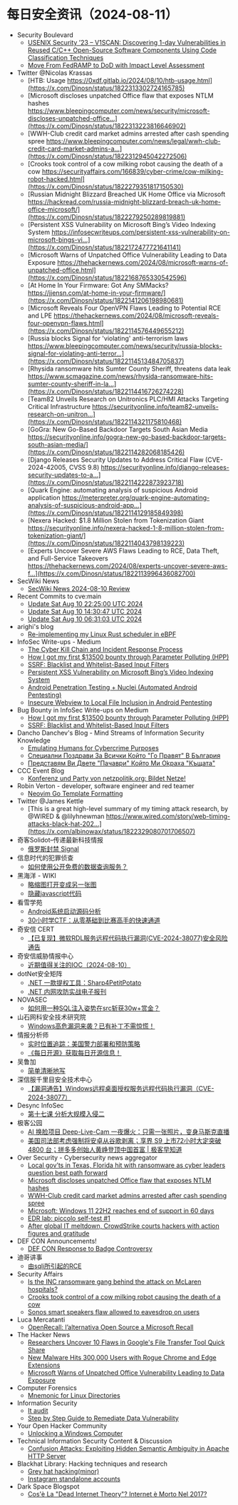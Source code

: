 # 每日安全资讯（2024-08-11）

- Security Boulevard
  - [USENIX Security ’23 – V1SCAN: Discovering 1-day Vulnerabilities in Reused C/C++ Open-Source Software Components Using Code Classification Techniques](https://securityboulevard.com/2024/08/usenix-security-23-v1scan-discovering-1-day-vulnerabilities-in-reused-c-c-open-source-software-components-using-code-classification-techniques/)
  - [Move From FedRAMP to DoD with Impact Level Assessment](https://securityboulevard.com/2024/08/move-from-fedramp-to-dod-with-impact-level-assessment/)
- Twitter @Nicolas Krassas
  - [HTB: Usage https://0xdf.gitlab.io/2024/08/10/htb-usage.html](https://x.com/Dinosn/status/1822313302724165785)
  - [Microsoft discloses unpatched Office flaw that exposes NTLM hashes https://www.bleepingcomputer.com/news/security/microsoft-discloses-unpatched-office...](https://x.com/Dinosn/status/1822313223816646902)
  - [WWH-Club credit card market admins arrested after cash spending spree https://www.bleepingcomputer.com/news/legal/wwh-club-credit-card-market-admins-a...](https://x.com/Dinosn/status/1822312945042272506)
  - [Crooks took control of a cow milking robot causing the death of a cow https://securityaffairs.com/166839/cyber-crime/cow-milking-robot-hacked.html](https://x.com/Dinosn/status/1822279351817150530)
  - [Russian Midnight Blizzard Breached UK Home Office via Microsoft https://hackread.com/russia-midnight-blizzard-breach-uk-home-office-microsoft/](https://x.com/Dinosn/status/1822279250289819881)
  - [Persistent XSS Vulnerability on Microsoft Bing’s Video Indexing System https://infosecwriteups.com/persistent-xss-vulnerability-on-microsoft-bings-vi...](https://x.com/Dinosn/status/1822172477721641141)
  - [Microsoft Warns of Unpatched Office Vulnerability Leading to Data Exposure https://thehackernews.com/2024/08/microsoft-warns-of-unpatched-office.html](https://x.com/Dinosn/status/1822168765330542596)
  - [At Home In Your Firmware: Got Any SMMacks? https://jjensn.com/at-home-in-your-firmware/](https://x.com/Dinosn/status/1822141206198980681)
  - [Microsoft Reveals Four OpenVPN Flaws Leading to Potential RCE and LPE https://thehackernews.com/2024/08/microsoft-reveals-four-openvpn-flaws.html](https://x.com/Dinosn/status/1822114576449655212)
  - [Russia blocks Signal for 'violating' anti-terrorism laws https://www.bleepingcomputer.com/news/security/russia-blocks-signal-for-violating-anti-terror...](https://x.com/Dinosn/status/1822114513484705837)
  - [Rhysida ransomware hits Sumter County Sheriff, threatens data leak https://www.scmagazine.com/news/rhysida-ransomware-hits-sumter-county-sheriff-in-la...](https://x.com/Dinosn/status/1822114416726274228)
  - [Team82 Unveils Research on Unitronics PLC/HMI Attacks Targeting Critical Infrastructure https://securityonline.info/team82-unveils-research-on-unitron...](https://x.com/Dinosn/status/1822114321175810468)
  - [GoGra: New Go-Based Backdoor Targets South Asian Media https://securityonline.info/gogra-new-go-based-backdoor-targets-south-asian-media/](https://x.com/Dinosn/status/1822114282068185426)
  - [Django Releases Security Updates to Address Critical Flaw (CVE-2024-42005, CVSS 9.8) https://securityonline.info/django-releases-security-updates-to-a...](https://x.com/Dinosn/status/1822114222873923718)
  - [Quark Engine: automating analysis of suspicious Android application https://meterpreter.org/quark-engine-automating-analysis-of-suspicious-android-app...](https://x.com/Dinosn/status/1822114129185849398)
  - [Nexera Hacked: $1.8 Million Stolen from Tokenization Giant https://securityonline.info/nexera-hacked-1-8-million-stolen-from-tokenization-giant/](https://x.com/Dinosn/status/1822114043798139223)
  - [Experts Uncover Severe AWS Flaws Leading to RCE, Data Theft, and Full-Service Takeovers https://thehackernews.com/2024/08/experts-uncover-severe-aws-f...](https://x.com/Dinosn/status/1822113996436082700)
- SecWiki News
  - [SecWiki News 2024-08-10 Review](http://www.sec-wiki.com/?2024-08-10)
- Recent Commits to cve:main
  - [Update Sat Aug 10 22:25:00 UTC 2024](https://github.com/trickest/cve/commit/eb41ef1ae5ccff20656769d512fffc219038741d)
  - [Update Sat Aug 10 14:30:47 UTC 2024](https://github.com/trickest/cve/commit/8ae34c9ec59bd33e610e78b472cc10087a124024)
  - [Update Sat Aug 10 06:31:03 UTC 2024](https://github.com/trickest/cve/commit/234ec9b455efb8f55ef5dc0f47d48b5ed270cd70)
- arighi's blog
  - [Re-implementing my Linux Rust scheduler in eBPF](http://arighi.blogspot.com/2024/08/re-implementing-my-linux-rust-scheduler.html)
- InfoSec Write-ups - Medium
  - [The Cyber Kill Chain and Incident Response Process](https://infosecwriteups.com/the-crucial-link-between-the-cyber-kill-chain-and-incident-handling-process-8c3288b8392f?source=rss----7b722bfd1b8d---4)
  - [How I got my first $13500 bounty through Parameter Polluting (HPP)](https://infosecwriteups.com/how-i-got-my-first-13500-bounty-through-parameter-polluting-hpp-179666b8e8bb?source=rss----7b722bfd1b8d---4)
  - [SSRF: Blacklist and Whitelist-Based Input Filters](https://infosecwriteups.com/ssrf-blacklist-and-whitelist-based-input-filters-1c602b872731?source=rss----7b722bfd1b8d---4)
  - [Persistent XSS Vulnerability on Microsoft Bing’s Video Indexing System](https://infosecwriteups.com/persistent-xss-vulnerability-on-microsoft-bings-video-indexing-system-a46db992ac7b?source=rss----7b722bfd1b8d---4)
  - [Android Penetration Testing + Nuclei (Automated Android Pentesting)](https://infosecwriteups.com/android-penetration-testing-nuclei-automated-android-pentesting-d03636140f13?source=rss----7b722bfd1b8d---4)
  - [Insecure Webview to Local File Inclusion in Android Pentesting](https://infosecwriteups.com/insecure-webview-to-local-file-inclusion-in-android-pentesting-f1581e3b730b?source=rss----7b722bfd1b8d---4)
- Bug Bounty in InfoSec Write-ups on Medium
  - [How I got my first $13500 bounty through Parameter Polluting (HPP)](https://infosecwriteups.com/how-i-got-my-first-13500-bounty-through-parameter-polluting-hpp-179666b8e8bb?source=rss----7b722bfd1b8d--bug_bounty)
  - [SSRF: Blacklist and Whitelist-Based Input Filters](https://infosecwriteups.com/ssrf-blacklist-and-whitelist-based-input-filters-1c602b872731?source=rss----7b722bfd1b8d--bug_bounty)
- Dancho Danchev's Blog - Mind Streams of Information Security Knowledge
  - [Emulating Humans for Cybercrime Purposes](https://ddanchev.blogspot.com/2024/08/emulating-humans-for-cybercrime-purposes.html)
  - [Специални Поздрави За Всички Който "Го Правят" В България](https://ddanchev.blogspot.com/2024/06/blog-post.html)
  - [Представям Ви Двете "Пачаври" Който Ми Оkраха "Къщата"](https://ddanchev.blogspot.com/2024/06/k.html)
- CCC Event Blog
  - [Konferenz und Party von netzpolitik.org: Bildet Netze!](https://events.ccc.de/2024/08/10/netpolitik-geburtstagskonferenz/)
- Robin Verton - developer, software engineer and red teamer
  - [Neovim Go Template Formatting](https://robinverton.de/til/neovim-go-template-formatting/)
- Twitter @James Kettle
  - [This is a great high-level summary of my timing attack research, by @WIRED & @lilyhnewman https://www.wired.com/story/web-timing-attacks-black-hat-202...](https://x.com/albinowax/status/1822329080701706507)
- 奇客Solidot–传递最新科技情报
  - [俄罗斯封禁 Signal](https://www.solidot.org/story?sid=78939)
- 信息时代的犯罪侦查
  - [如何使用公开免费的数据查询服务？](https://mp.weixin.qq.com/s?__biz=MzAxNTA4NDAwOQ==&mid=2650736969&idx=1&sn=9099bc274f94cd5bee7d969755dfdeb3&chksm=8382d9cfb4f550d94fb2325a50a2a21f0860ffc5163f2b42b2f3af0581ccb03c369d58b8a43c&scene=58&subscene=0#rd)
- 黑海洋 - WIKI
  - [略缩图打开变成另一张图](https://www.upx8.com/4258)
  - [隐藏javascript代码](https://www.upx8.com/4255)
- 看雪学苑
  - [Android系统启动源码分析](https://mp.weixin.qq.com/s?__biz=MjM5NTc2MDYxMw==&mid=2458567423&idx=1&sn=4cc6b0e2a8e1acf244ee6567e07edae3&chksm=b18df27586fa7b63f5361222ea2c3391c63f55587196d39ae609dc00cf7acf1328266885d243&scene=58&subscene=0#rd)
  - [30小时学CTF：从零基础到比赛高手的快速通道](https://mp.weixin.qq.com/s?__biz=MjM5NTc2MDYxMw==&mid=2458567423&idx=2&sn=1398ef8e17f3058cb01053ae64939d4d&chksm=b18df27586fa7b6310dc9df151f9742be3e2d40b5140d2062185627328c084c15c54326140a5&scene=58&subscene=0#rd)
- 奇安信 CERT
  - [【已复现】微软RDL服务远程代码执行漏洞(CVE-2024-38077)安全风险通告](https://mp.weixin.qq.com/s?__biz=MzU5NDgxODU1MQ==&mid=2247501882&idx=1&sn=660d306b48b28c05d58892ce2a5252eb&chksm=fe79eca2c90e65b4abe2902b0c59f36b45e1df15f162e231deb0a92c25c741a4d6515c38857c&scene=58&subscene=0#rd)
- 奇安信威胁情报中心
  - [近期值得关注的IOC（2024-08-10）](https://mp.weixin.qq.com/s?__biz=MzI2MDc2MDA4OA==&mid=2247511491&idx=1&sn=0f46f00f282e475ceb08083e47847816&chksm=ea665ab4dd11d3a2c59eb08436ecf1ada4d9188ee4677b145b733f45987b81bf8f43a62b5fd0&scene=58&subscene=0#rd)
- dotNet安全矩阵
  - [.NET 一款提权工具：Sharp4PetitPotato](https://mp.weixin.qq.com/s?__biz=MzUyOTc3NTQ5MA==&mid=2247494371&idx=2&sn=7fbc9ebe9f7018c974032240b70862ef&chksm=fa59440ecd2ecd185517afd4019eea0d8bd5b160666d1866f873e5e0af2a5a152dfb46b03fdb&scene=58&subscene=0#rd)
  - [.NET 内网攻防实战电子报刊](https://mp.weixin.qq.com/s?__biz=MzUyOTc3NTQ5MA==&mid=2247494371&idx=3&sn=061ebfa2b6e21efce090bdd67e809482&chksm=fa59440ecd2ecd18b953126416083536ea28cd0be3d165d7b970971ac01c015e328b1f53bd86&scene=58&subscene=0#rd)
- NOVASEC
  - [如何用一种SQL注入姿势在src斩获30w+赏金？](https://mp.weixin.qq.com/s?__biz=MzUzODU3ODA0MA==&mid=2247489666&idx=1&sn=622b122238bf9758f27a7c5c66be6864&chksm=fad4c595cda34c838b2eb1e1a46389c241f0f0f54fffaa8d34baebf62950e85d7504ed8d615b&scene=58&subscene=0#rd)
- 山石网科安全技术研究院
  - [Windows高危漏洞来袭？已有补丁不需惊慌！](https://mp.weixin.qq.com/s?__biz=MzUzMDUxNTE1Mw==&mid=2247507418&idx=1&sn=da776c2f8240abafa5a269743b0deeec&chksm=fa520864cd25817216f28ff61b81ac5b9477849715e27a45a49f27279812b3afdf958ef45cc1&scene=58&subscene=0#rd)
- 情报分析师
  - [实时位置追踪：美国警力部署和预防策略](https://mp.weixin.qq.com/s?__biz=MzA3Mjc1MTkwOA==&mid=2650553927&idx=1&sn=787c0573c0d95eaa82e2e0ca786546f1&chksm=8711100cb066991a7efed9c7c6cfe92d0c44bc19a9b01d1602ba1df4396b8cc81ba6dd5dc5df&scene=58&subscene=0#rd)
  - [《每日开源》获取每日开源信息！](https://mp.weixin.qq.com/s?__biz=MzA3Mjc1MTkwOA==&mid=2650553927&idx=2&sn=e8ae03d62d7b4aea18816d6e2686b445&chksm=8711100cb066991a27feb1df841376fcf9d6df771a754cdfd50428d7508d7c1f58cae51e1d7c&scene=58&subscene=0#rd)
- 吴鲁加
  - [简单清晰地写](https://mp.weixin.qq.com/s?__biz=Mzg5NDY4ODM1MA==&mid=2247484785&idx=1&sn=a1a7b3acac8790fcdbe303cd9568ba86&chksm=c01a8840f76d0156daadaf8f49ad7206f052420235cb0e9a7c1b5fffd24644e6bee58bb9494b&scene=58&subscene=0#rd)
- 深信服千里目安全技术中心
  - [【漏洞通告】Windows远程桌面授权服务远程代码执行漏洞（CVE-2024-38077）](https://mp.weixin.qq.com/s?__biz=Mzg2NjgzNjA5NQ==&mid=2247523548&idx=1&sn=c149459c0442ce7a37100add75a54a21&chksm=ce4617ccf9319eda8e6b415f81656613fba1600bfb535cc434a11a709ae97d25a1f5975fd7d2&scene=58&subscene=0#rd)
- Desync InfoSec
  - [第十七课 分析大规模入侵二](https://mp.weixin.qq.com/s?__biz=MzkzMDE3ODc1Mw==&mid=2247488253&idx=1&sn=8f48cf36f3976353ee1c97240183900d&chksm=c27f6153f508e84521218b140c24be061398e1207477ee2c658b2dbc4522504bed42bce45e68&scene=58&subscene=0#rd)
- 极客公园
  - [AI 换脸项目 Deep-Live-Cam 一夜爆火：只需一张照片，变身马斯克直播](https://mp.weixin.qq.com/s?__biz=MTMwNDMwODQ0MQ==&mid=2653051261&idx=1&sn=0cd9d4012bc29990f62ba52292cb5d01&chksm=7e5724cb4920adddabd309d03ff54d9365712a4787113b4309011fde56866426d1b7e82cc557&scene=58&subscene=0#rd)
  - [美国司法部考虑强制将安卓从谷歌剥离；享界 S9 上市72小时大定突破 4800 台；拼多多创始人黄峥登顶中国首富 | 极客早知道](https://mp.weixin.qq.com/s?__biz=MTMwNDMwODQ0MQ==&mid=2653051238&idx=1&sn=8924515d436a13254500963007dfab56&chksm=7e5724d04920adc693ef96c6cc55486892e48189757aa5a6ed029b0770b3f05e7ee73a958131&scene=58&subscene=0#rd)
- Over Security - Cybersecurity news aggregator
  - [Local gov’ts in Texas, Florida hit with ransomware as cyber leaders question best path forward](https://therecord.media/texas-florida-local-governments-ransomware-neuberger-nakasone-white-house)
  - [Microsoft discloses unpatched Office flaw that exposes NTLM hashes](https://www.bleepingcomputer.com/news/security/microsoft-discloses-unpatched-office-flaw-that-exposes-ntlm-hashes/)
  - [WWH-Club credit card market admins arrested after cash spending spree](https://www.bleepingcomputer.com/news/legal/wwh-club-credit-card-market-admins-arrested-after-cash-spending-spree/)
  - [Microsoft: Windows 11 22H2 reaches end of support in 60 days](https://www.bleepingcomputer.com/news/microsoft/microsoft-windows-11-22h2-reaches-end-of-support-in-60-days/)
  - [EDR lab: piccolo self-test #1](https://roccosicilia.com/2024/08/10/edr-lab-piccolo-self-test-1/)
  - [After global IT meltdown, CrowdStrike courts hackers with action figures and gratitude](https://techcrunch.com/2024/08/10/after-global-it-meltdown-crowdstrike-courts-hackers-with-action-figures-and-gratitude/)
- DEF CON Announcements!
  - [DEF CON Response to Badge Controversy](https://defcon.org/html/links/dc-news.html#badge-dev-statement)
- 迪哥讲事
  - [由sqli所引起的RCE](https://mp.weixin.qq.com/s?__biz=MzIzMTIzNTM0MA==&mid=2247495493&idx=1&sn=d7f020920c94600cbf7bf7eaa6979657&chksm=e8a5e526dfd26c300839ee00ce8a690e7b309662cbbf86148892802b1ff61f5009ba95d5840e&scene=58&subscene=0#rd)
- Security Affairs
  - [Is the INC ransomware gang behind the attack on McLaren hospitals?](https://securityaffairs.com/166851/cyber-crime/mclaren-hospitals-attack.html)
  - [Crooks took control of a cow milking robot causing the death of a cow](https://securityaffairs.com/166839/cyber-crime/cow-milking-robot-hacked.html)
  - [Sonos smart speakers flaw allowed to eavesdrop on users](https://securityaffairs.com/166823/hacking/sonos-smart-speakers-flaw.html)
- Luca Mercatanti
  - [OpenRecall: l’alternativa Open Source a Microsoft Recall](https://luca-mercatanti.com/openrecall-lalternativa-open-source-a-microsoft-recall/?utm_source=rss&utm_medium=rss&utm_campaign=openrecall-lalternativa-open-source-a-microsoft-recall)
- The Hacker News
  - [Researchers Uncover 10 Flaws in Google's File Transfer Tool Quick Share](https://thehackernews.com/2024/08/researchers-uncover-10-flaws-in-googles.html)
  - [New Malware Hits 300,000 Users with Rogue Chrome and Edge Extensions](https://thehackernews.com/2024/08/new-malware-hits-300000-users-with.html)
  - [Microsoft Warns of Unpatched Office Vulnerability Leading to Data Exposure](https://thehackernews.com/2024/08/microsoft-warns-of-unpatched-office.html)
- Computer Forensics
  - [Mnemonic for Linux Directories](https://www.reddit.com/r/computerforensics/comments/1eoyyjs/mnemonic_for_linux_directories/)
- Information Security
  - [It audit](https://www.reddit.com/r/Information_Security/comments/1eowwbj/it_audit/)
  - [Step by Step Guide to Remediate Data Vulnerability](https://www.reddit.com/r/Information_Security/comments/1eoi4bm/step_by_step_guide_to_remediate_data_vulnerability/)
- Your Open Hacker Community
  - [Unlocking a Windows Computer](https://www.reddit.com/r/HowToHack/comments/1eoyza9/unlocking_a_windows_computer/)
- Technical Information Security Content & Discussion
  - [Confusion Attacks: Exploiting Hidden Semantic Ambiguity in Apache HTTP Server](https://www.reddit.com/r/netsec/comments/1eoifsh/confusion_attacks_exploiting_hidden_semantic/)
- Blackhat Library: Hacking techniques and research
  - [Grey hat hacking(minor)](https://www.reddit.com/r/blackhat/comments/1ep2b8z/grey_hat_hackingminor/)
  - [Instagram standalone accounts](https://www.reddit.com/r/blackhat/comments/1eowotg/instagram_standalone_accounts/)
- Dark Space Blogspot
  - [Cos'è La "Dead Internet Theory"? Internet è Morto Nel 2017?](http://darkwhite666.blogspot.com/2024/08/cose-la-dead-internet-theory-internet-e.html)
